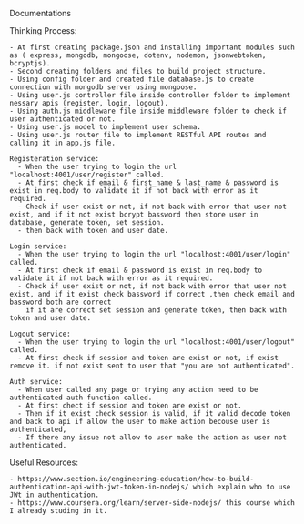 Documentations

  Thinking Process:
  
    - At first creating package.json and installing important modules such as ( express, mongodb, mongoose, dotenv, nodemon, jsonwebtoken, bcryptjs).
    - Second creating folders and files to build project structure.
    - Using config folder and created file database.js to create connection with mongodb server using mongoose.
    - Using user.js controller file inside controller folder to implement nessary apis (register, login, logout).
    - Using auth.js middleware file inside middleware folder to check if user authenticated or not.
    - Using user.js model to implement user schema.
    - Using user.js router file to implement RESTful API routes and calling it in app.js file.
    
    Registeration service:
      - When the user trying to login the url "localhost:4001/user/register" called.
      - At first check if email & first_name & last_name & password is exist in req.body to validate it if not back with error as it required.
      - Check if user exist or not, if not back with error that user not exist, and if it not exist bcrypt bassword then store user in database, generate token, set session.
      - then back with token and user date.
       
    Login service:
      - When the user trying to login the url "localhost:4001/user/login" called.
      - At first check if email & password is exist in req.body to validate it if not back with error as it required.
      - Check if user exist or not, if not back with error that user not exist, and if it exist check bassword if correct ,then check email and bassword both are correct
        if it are correct set session and generate token, then back with token and user date.
    
    Logout service:
      - When the user trying to login the url "localhost:4001/user/logout" called.
      - At first check if session and token are exist or not, if exist remove it. if not exist sent to user that "you are not authenticated".
      
    Auth service:
      - When user called any page or trying any action need to be authenticated auth function called.
      - At first chect if session and token are exist or not.
      - Then if it exist check session is valid, if it valid decode token and back to api if allow the user to make action becouse user is authenticated,
      - If there any issue not allow to user make the action as user not authenticated.
      
 Useful Resources:
 
    - https://www.section.io/engineering-education/how-to-build-authentication-api-with-jwt-token-in-nodejs/ which explain who to use JWt in authentication.
    - https://www.coursera.org/learn/server-side-nodejs/ this course which I already studing in it.
